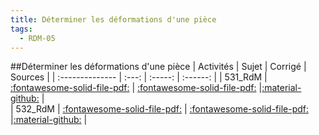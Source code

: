 ```yaml
---
title: Déterminer les déformations d'une pièce 
tags:
  - RDM-05
---
```

[comment]: <> (Généré automatiquement par make_all_activites.py, creation_fichiers_activites)

##Déterminer les déformations d'une pièce 
| Activités | Sujet | Corrigé | Sources  | 
| :-------------- | :---: | :-----: | :------: | 
| 531_RdM | [:fontawesome-solid-file-pdf:](https://xpessoles-cpge.fr/pdf/RDM-05_531_RdM_Sujet.pdf) | [:fontawesome-solid-file-pdf:](https://xpessoles-cpge.fr/pdf/RDM-05_531_RdM_Corrige.pdf) |[:material-github:](https://github.com/xpessoles/PSI_ExercicesCompetences/tree/main/31_RdM) |  
| 532_RdM | [:fontawesome-solid-file-pdf:](https://xpessoles-cpge.fr/pdf/RDM-05_532_RdM_Sujet.pdf) | [:fontawesome-solid-file-pdf:](https://xpessoles-cpge.fr/pdf/RDM-05_532_RdM_Corrige.pdf) |[:material-github:](https://github.com/xpessoles/PSI_ExercicesCompetences/tree/main/32_RdM) |  

